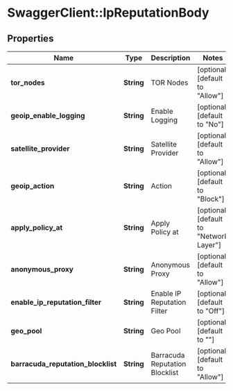 # SwaggerClient::IpReputationBody

## Properties
Name | Type | Description | Notes
------------ | ------------- | ------------- | -------------
**tor_nodes** | **String** | TOR Nodes | [optional] [default to &quot;Allow&quot;]
**geoip_enable_logging** | **String** | Enable Logging | [optional] [default to &quot;No&quot;]
**satellite_provider** | **String** | Satellite Provider | [optional] [default to &quot;Allow&quot;]
**geoip_action** | **String** | Action | [optional] [default to &quot;Block&quot;]
**apply_policy_at** | **String** | Apply Policy at | [optional] [default to &quot;Network Layer&quot;]
**anonymous_proxy** | **String** | Anonymous Proxy | [optional] [default to &quot;Allow&quot;]
**enable_ip_reputation_filter** | **String** | Enable IP Reputation Filter | [optional] [default to &quot;Off&quot;]
**geo_pool** | **String** | Geo Pool | [optional] [default to &quot;&quot;]
**barracuda_reputation_blocklist** | **String** | Barracuda Reputation Blocklist | [optional] [default to &quot;Allow&quot;]


